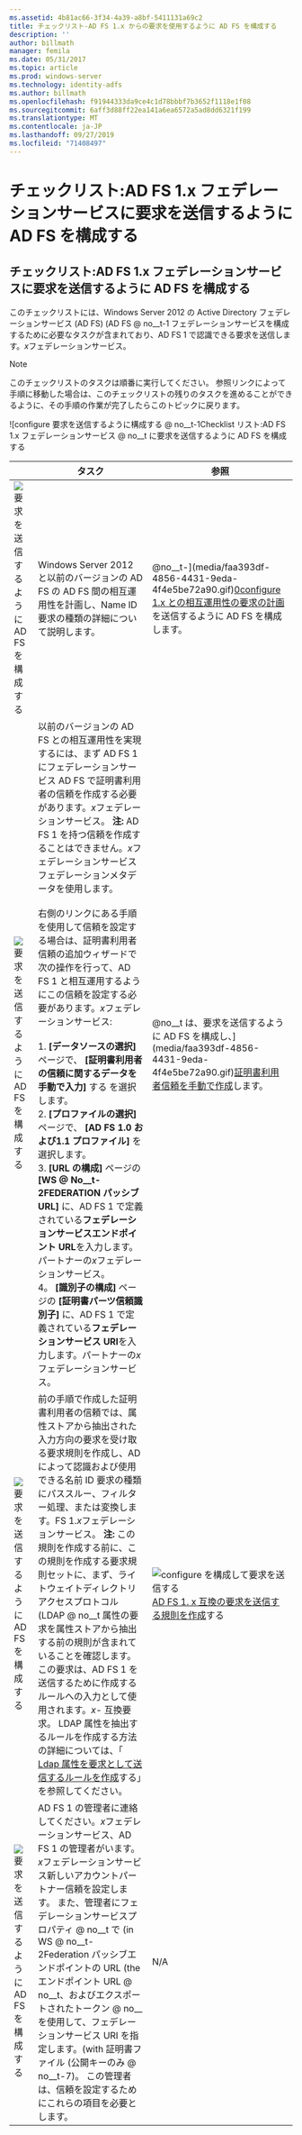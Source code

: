 ```yaml
---
ms.assetid: 4b81ac66-3f34-4a39-a8bf-5411131a69c2
title: チェックリスト-AD FS 1.x からの要求を使用するように AD FS を構成する
description: ''
author: billmath
manager: femila
ms.date: 05/31/2017
ms.topic: article
ms.prod: windows-server
ms.technology: identity-adfs
ms.author: billmath
ms.openlocfilehash: f91944333da9ce4c1d78bbbf7b3652f1118e1f08
ms.sourcegitcommit: 6aff3d88ff22ea141a6ea6572a5ad8dd6321f199
ms.translationtype: MT
ms.contentlocale: ja-JP
ms.lasthandoff: 09/27/2019
ms.locfileid: "71408497"
---
```

# <a name="checklist-configuring-ad-fs-to-send-claims-to-an-ad-fs-1x-federation-service"></a>チェックリスト:AD FS 1.x フェデレーションサービスに要求を送信するように AD FS を構成する

  
## <a name="checklist-configuring-ad-fs-to-send-claims-to-an-adfs1x-federation-service"></a>チェックリスト:AD FS 1.x フェデレーションサービスに要求を送信するように AD FS を構成する  
このチェックリストには、Windows Server 2012 の Active Directory フェデレーションサービス (AD FS) \(AD FS @ no__t-1 フェデレーションサービスを構成するために必要なタスクが含まれており、AD FS 1 で認識できる要求を送信します。*x*フェデレーションサービス。  
  
> [!NOTE]  
> このチェックリストのタスクは順番に実行してください。 参照リンクによって手順に移動した場合は、このチェックリストの残りのタスクを進めることができるように、その手順の作業が完了したらこのトピックに戻ります。  
  
![configure 要求を送信するように構成する @ no__t-1Checklist リスト:AD FS 1.x フェデレーションサービス @ no__t に要求を送信するように AD FS を構成する  
  
||タスク|参照|  
|-|--------|-------------|  
|![要求を送信するように AD FS を構成する](media/icon_checkboxo.gif)|Windows Server 2012 と以前のバージョンの AD FS の AD FS 間の相互運用性を計画し、Name ID 要求の種類の詳細について説明します。|@no__t-](media/faa393df-4856-4431-9eda-4f4e5be72a90.gif)[0configure 1.x との相互運用性の要求の計画](https://technet.microsoft.com/library/ff678040.aspx)を送信するように AD FS を構成します。|  
|![要求を送信するように AD FS を構成する](media/icon_checkboxo.gif)|以前のバージョンの AD FS との相互運用性を実現するには、まず AD FS 1 にフェデレーションサービス AD FS で証明書利用者の信頼を作成する必要があります。*x*フェデレーションサービス。 **注:** AD FS 1 を持つ信頼を作成することはできません。*x*フェデレーションサービスフェデレーションメタデータを使用します。<br /><br />右側のリンクにある手順を使用して信頼を設定する場合は、証明書利用者信頼の追加ウィザードで次の操作を行って、AD FS 1 と相互運用するようにこの信頼を設定する必要があります。*x*フェデレーションサービス:<br /><br />1. **[データソースの選択]** ページで、 **[証明書利用者の信頼に関するデータを手動で入力]** する を選択します。<br />2. **[プロファイルの選択]** ページで、 **[AD FS 1.0 および1.1 プロファイル]** を選択します。<br />3. **[URL の構成]** ページの **[WS @ No__t-2FEDERATION パッシブ URL]** に、AD FS 1 で定義されている**フェデレーションサービスエンドポイント URL**を入力します。パートナーの*x*フェデレーションサービス。<br />4。 **[識別子の構成]** ページの **[証明書パーツ信頼識別子]** に、AD FS 1 で定義されている**フェデレーションサービス URI**を入力します。パートナーの*x*フェデレーションサービス。|@no__t は、要求を送信するように AD FS を構成し、](media/faa393df-4856-4431-9eda-4f4e5be72a90.gif)[証明書利用者信頼を手動で作成](../../ad-fs/operations/Create-a-Relying-Party-Trust.md)します。|  
|![要求を送信するように AD FS を構成する](media/icon_checkboxo.gif)|前の手順で作成した証明書利用者の信頼では、属性ストアから抽出された入力方向の要求を受け取る要求規則を作成し、AD によって認識および使用できる名前 ID 要求の種類にパススルー、フィルター処理、または変換します。FS 1.*x*フェデレーションサービス。 **注:** この規則を作成する前に、この規則を作成する要求規則セットに、まず、ライトウェイトディレクトリアクセスプロトコル \(LDAP @ no__t 属性の要求を属性ストアから抽出する前の規則が含まれていることを確認します。 この要求は、AD FS 1 を送信するために作成するルールへの入力として使用されます。*x*\- 互換要求。 LDAP 属性を抽出するルールを作成する方法の詳細については、「 [Ldap 属性を要求として送信するルールを作成](../../ad-fs/operations/Create-a-Rule-to-Send-LDAP-Attributes-as-Claims.md)する」を参照してください。|![configure を構成して要求を送信する](media/faa393df-4856-4431-9eda-4f4e5be72a90.gif)[AD FS 1. x 互換の要求を送信する規則を作成](../../ad-fs/operations/Create-a-Rule-to-Send-an-AD-FS-1x-Compatible-Claim.md)する|  
|![要求を送信するように AD FS を構成する](media/icon_checkboxo.gif)|AD FS 1 の管理者に連絡してください。*x*フェデレーションサービス、AD FS 1 の管理者がいます。*x*フェデレーションサービス新しいアカウントパートナー信頼を設定します。 また、管理者にフェデレーションサービスプロパティ @ no__t で \(in WS @ no__t-2Federation パッシブエンドポイントの URL \(the エンドポイント URL @ no__t、およびエクスポートされたトークン @ no__ を使用して、フェデレーションサービス URI を指定します。\(with 証明書ファイル (公開キーのみ @ no__t-7)。 この管理者は、信頼を設定するためにこれらの項目を必要とします。|N\/A|  
  

